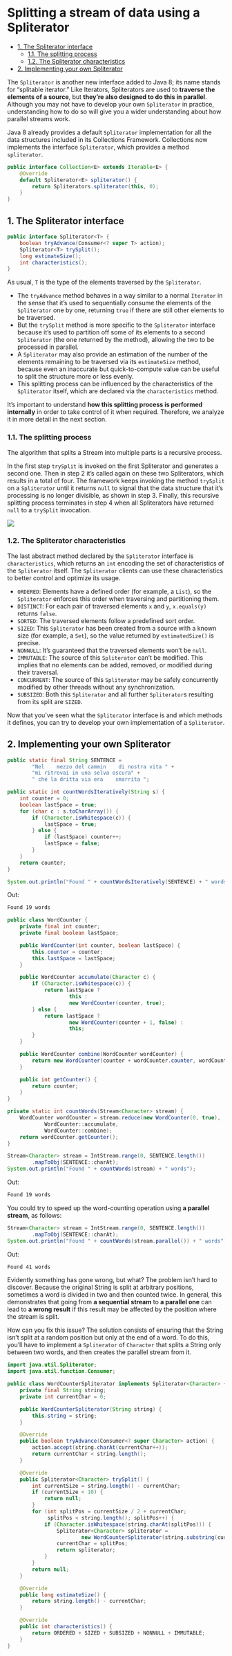 # Splitting a stream of data using a Spliterator

<!-- TOC -->

- [1. The Spliterator interface](#1-the-spliterator-interface)
  - [1.1. The splitting process](#11-the-splitting-process)
  - [1.2. The Spliterator characteristics](#12-the-spliterator-characteristics)
- [2. Implementing your own Spliterator](#2-implementing-your-own-spliterator)

<!-- /TOC -->

The `Spliterator` is another new interface added to Java 8; its name stands for “splitable iterator.” Like Iterators, Spliterators are used to **traverse the elements of a source**, but **they’re also designed to do this in parallel**. Although you may not have to develop your own `Spliterator` in practice, understanding how to do so will give you a wider understanding about how parallel streams work.

Java 8 already provides a default `Spliterator` implementation for all the data structures included in its Collections Framework. Collections now implements the interface `Spliterator`, which provides a method `spliterator`.

```java
public interface Collection<E> extends Iterable<E> {
    @Override
    default Spliterator<E> spliterator() {
        return Spliterators.spliterator(this, 0);
    }
}
```

## 1. The Spliterator interface

```java
public interface Spliterator<T> {
    boolean tryAdvance(Consumer<? super T> action);
    Spliterator<T> trySplit();
    long estimateSize();
    int characteristics();
}
```

As usual, `T` is the type of the elements traversed by the `Spliterator`.

- The `tryAdvance` method behaves in a way similar to a normal `Iterator` in the sense that it’s used to sequentially consume the elements of the `Spliterator` one by one, returning `true` if there are still other elements to be traversed.
- But the `trySplit` method is more specific to the `Spliterator` interface because it’s used to partition off some of its elements to a second `Spliterator` (the one returned by the method), allowing the two to be processed in parallel.
- A `Spliterator` may also provide an estimation of the number of the elements remaining to be traversed via its `estimateSize` method, because even an inaccurate but quick-to-compute value can be useful to split the structure more or less evenly.
- This splitting process can be influenced by the characteristics of the `Spliterator` itself, which are declared via the `characteristics` method.

It’s important to understand **how this splitting process is performed internally** in order to take control of it when required. Therefore, we analyze it in more detail in the next section.

### 1.1. The splitting process

The algorithm that splits a Stream into multiple parts is a recursive process.

In the first step `trySplit` is invoked on the first Spliterator and generates a second one. Then in step 2 it’s called again on these two Spliterators, which results in a total of four. The framework keeps invoking the method `trySplit` on a `Spliterator` until it returns `null` to signal that the data structure that it’s processing is no longer divisible, as shown in step 3. Finally, this recursive splitting process terminates in step 4 when all Spliterators have returned `null` to a `trySplit` invocation.

![](images/the_recursive_splitting_process.png)

### 1.2. The Spliterator characteristics

The last abstract method declared by the `Spliterator` interface is `characteristics`, which returns an `int` encoding the set of characteristics of the `Spliterator` itself. The `Spliterator` clients can use these characteristics to better control and optimize its usage.

- `ORDERED`: Elements have a defined order (for example, a `List`), so the `Spliterator` enforces this order when traversing and partitioning them.
- `DISTINCT`: For each pair of traversed elements `x` and `y`, `x.equals(y)` returns `false`.
- `SORTED`: The traversed elements follow a predefined sort order.
- `SIZED`: This `Spliterator` has been created from a source with a known size (for example, a `Set`), so the value returned by `estimatedSize()` is precise.
- `NONNULL`: It’s guaranteed that the traversed elements won’t be `null`.
- `IMMUTABLE`: The source of this `Spliterator` can’t be modified. This implies that no elements can be added, removed, or modified during their traversal.
- `CONCURRENT`: The source of this `Spliterator` may be safely concurrently modified by other threads without any synchronization.
- `SUBSIZED`: Both this `Spliterator` and all further `Spliterator`s resulting from its split are `SIZED`.

Now that you’ve seen what the `Spliterator` interface is and which methods it defines, you can try to develop your own implementation of a `Spliterator`.

## 2. Implementing your own Spliterator

```java
public static final String SENTENCE =
        "Nel    mezzo del cammin    di nostra vita " +
        "mi ritrovai in una selva oscura" +
        " ché la dritta via era    smarrita ";

public static int countWordsIteratively(String s) {
    int counter = 0;
    boolean lastSpace = true;
    for (char c : s.toCharArray()) {
        if (Character.isWhitespace(c)) {
            lastSpace = true;
        } else {
            if (lastSpace) counter++;
            lastSpace = false;
        }
    }
    return counter;
}

System.out.println("Found " + countWordsIteratively(SENTENCE) + " words");
```

Out:

```txt
Found 19 words
```

```java
public class WordCounter {
    private final int counter;
    private final boolean lastSpace;

    public WordCounter(int counter, boolean lastSpace) {
        this.counter = counter;
        this.lastSpace = lastSpace;
    }

    public WordCounter accumulate(Character c) {
        if (Character.isWhitespace(c)) {
            return lastSpace ?
                    this :
                    new WordCounter(counter, true);
        } else {
            return lastSpace ?
                    new WordCounter(counter + 1, false) :
                    this;
        }
    }

    public WordCounter combine(WordCounter wordCounter) {
        return new WordCounter(counter + wordCounter.counter, wordCounter.lastSpace);
    }

    public int getCounter() {
        return counter;
    }
}

private static int countWords(Stream<Character> stream) {
    WordCounter wordCounter = stream.reduce(new WordCounter(0, true),
            WordCounter::accumulate,
            WordCounter::combine);
    return wordCounter.getCounter();
}

Stream<Character> stream = IntStream.range(0, SENTENCE.length())
        .mapToObj(SENTENCE::charAt);
System.out.println("Found " + countWords(stream) + " words");
```

Out:

```txt
Found 19 words
```

You could try to speed up the word-counting operation using **a parallel stream**, as follows:

```java
Stream<Character> stream = IntStream.range(0, SENTENCE.length())
        .mapToObj(SENTENCE::charAt);
System.out.println("Found " + countWords(stream.parallel()) + " words");
```

Out:

```txt
Found 41 words
```

Evidently something has gone wrong, but what? The problem isn’t hard to discover. Because the original String is split at arbitrary positions, sometimes a word is divided in two and then counted twice. In general, this demonstrates that going from **a sequential stream** to **a parallel one** can lead to **a wrong result** if this result may be affected by the position where the stream is split.

How can you fix this issue? The solution consists of ensuring that the String isn’t split at a random position but only at the end of a word. To do this, you’ll have to implement a `Spliterator` of `Character` that splits a String only between two words, and then creates the parallel stream from it.

```java
import java.util.Spliterator;
import java.util.function.Consumer;

public class WordCounterSpliterator implements Spliterator<Character> {
    private final String string;
    private int currentChar = 0;

    public WordCounterSpliterator(String string) {
        this.string = string;
    }

    @Override
    public boolean tryAdvance(Consumer<? super Character> action) {
        action.accept(string.charAt(currentChar++));
        return currentChar < string.length();
    }

    @Override
    public Spliterator<Character> trySplit() {
        int currentSize = string.length() - currentChar;
        if (currentSize < 10) {
            return null;
        }
        for (int splitPos = currentSize / 2 + currentChar;
             splitPos < string.length(); splitPos++) {
            if (Character.isWhitespace(string.charAt(splitPos))) {
                Spliterator<Character> spliterator =
                        new WordCounterSpliterator(string.substring(currentChar, splitPos));
                currentChar = splitPos;
                return spliterator;
            }
        }
        return null;
    }

    @Override
    public long estimateSize() {
        return string.length() - currentChar;
    }

    @Override
    public int characteristics() {
        return ORDERED + SIZED + SUBSIZED + NONNULL + IMMUTABLE;
    }
}
```

